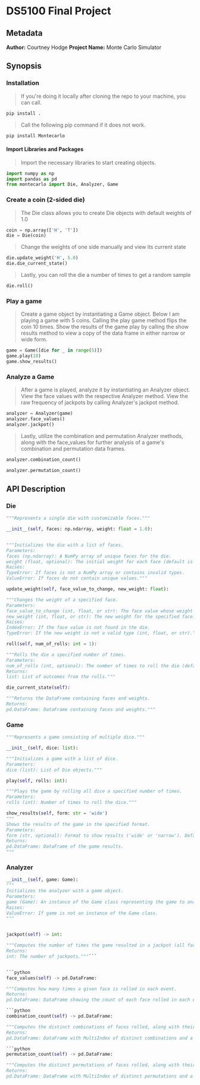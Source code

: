 # DS5100 Final Project

## Metadata
**Author:** Courtney Hodge
**Project Name:** Monte Carlo Simulator

## Synopsis

### Installation
> If you're doing it locally after cloning the repo to your machine, you can call.
```python
pip install .
```
> Call the following pip command if it does not work.
```python
pip install Montecarlo
```

#### Import Libraries and Packages
> Import the necessary libraries to start creating objects.
```python
import numpy as np
import pandas as pd
from montecarlo import Die, Analyzer, Game
```

### Create a coin (2-sided die)
> The Die class allows you to create Die objects with default weights of 1.0

```python
coin = np.array(['H', 'T'])
die = Die(coin)
```
> Change the weights of one side manually and view its current state

```python
die.update_weight('H', 5.0)
die.die_current_state()
```

> Lastly, you can roll the die a number of times to get a random sample

```python
die.roll()
```

### Play a game

> Create a game object by instantiating a Game object. Below I am playing a game with 5 coins. Calling the play game method flips the coin 10 times. Show the results of the game play by calling the show results method to view a copy of the data frame in either narrow or wide form.

```python
game = Game([die for _ in range(5)])
game.play(10)
game.show_results()
```

### Analyze a Game

> After a game is played, analyze it by instantiating an Analyzer object. View the face values with the respective Analyzer method. View the raw frequency of jackpots by calling Analyzer's jackpot method.

```python
analyzer = Analyzer(game)
analyzer.face_values()
analyzer.jackpot()
```

>Lastly, utilize the combination and permutation Analyzer methods, along with the face_values for further analysis of a game's combination and permutation data frames.

```python
analyzer.combination_count()
```

```python
analyzer.permutation_count()
```
## API Description

### Die

```python
"""Represents a single die with customizable faces."""
```

```python
__init__(self, faces: np.ndarray, weight: float = 1.0):


"""Initializes the die with a list of faces.
Parameters:
faces (np.ndarray): A NumPy array of unique faces for the die.
weight (float, optional): The initial weight for each face (default is 1.0).
Raises:
TypeError: If faces is not a NumPy array or contains invalid types.
ValueError: If faces do not contain unique values."""
```

```python
update_weight(self, face_value_to_change, new_weight: float):

"""Changes the weight of a specified face.
Parameters:
face_value_to_change (int, float, or str): The face value whose weight is to be changed.
new_weight (int, float, or str): The new weight for the specified face.
Raises:
IndexError: If the face value is not found in the die.
TypeError: If the new weight is not a valid type (int, float, or str)."""
```

```python
roll(self, num_of_rolls: int = 1):

"""Rolls the die a specified number of times.
Parameters:
num_of_rolls (int, optional): The number of times to roll the die (default is 1).
Returns:
list: List of outcomes from the rolls."""
```
```python
die_current_state(self):

"""Returns the DataFrame containing faces and weights.
Returns:
pd.DataFrame: DataFrame containing faces and weights."""
```

### Game
```python
"""Represents a game consisting of multiple dice."""
```

```python
__init__(self, dice: list):

"""Initializes a game with a list of dice.
Parameters:
dice (list): List of Die objects."""
```

```python
play(self, rolls: int):

"""Plays the game by rolling all dice a specified number of times.
Parameters:
rolls (int): Number of times to roll the dice."""
```

```python
show_results(self, form: str = 'wide')
"""
Shows the results of the game in the specified format.
Parameters:
form (str, optional): Format to show results ('wide' or 'narrow'). Defaults to 'wide'.
Returns:
pd.DataFrame: DataFrame of the game results.
"""
```

### Analyzer

```python
__init__(self, game: Game):
"""
Initializes the analyzer with a game object.
Parameters:
game (Game): An instance of the Game class representing the game to analyze.
Raises:
ValueError: If game is not an instance of the Game class.
"""
```

```python

jackpot(self) -> int:

"""Computes the number of times the game resulted in a jackpot (all faces are the same).
Returns:
int: The number of jackpots."""```


```python
face_values(self) -> pd.DataFrame:

"""Computes how many times a given face is rolled in each event.
Returns:
pd.DataFrame: DataFrame showing the count of each face rolled in each event. Index represents the roll number, columns represent face values."""```

```python
combination_count(self) -> pd.DataFrame:

"""Computes the distinct combinations of faces rolled, along with their counts. Combinations are order-independent and may contain repetitions.
Returns:
pd.DataFrame: DataFrame with MultiIndex of distinct combinations and a column for the associated counts."""```

```python
permutation_count(self) -> pd.DataFrame:

"""Computes the distinct permutations of faces rolled, along with their counts. Permutations are order-dependent and may contain repetitions.
Returns:
pd.DataFrame: DataFrame with MultiIndex of distinct permutations and a column for the associated counts."""
```